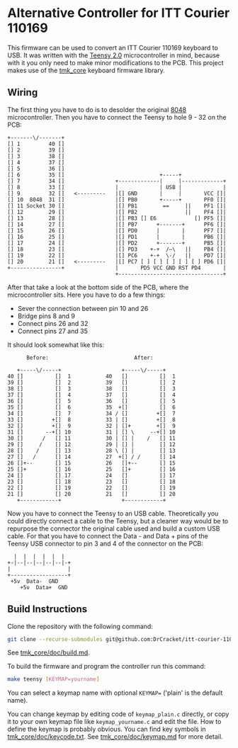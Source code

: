 # Alternative Controller for ITT Courier 110169

This firmware can be used to convert an ITT Courier 110169 keyboard to USB. 
It was written with the [Teensy 2.0](https://www.pjrc.com/store/teensy.html) microcontroller in mind,
because with it you only need to make minor modifications to the PCB.
This project makes use of the [tmk_core](https://github.com/tmk/tmk_core) keyboard firmware library.

## Wiring

The first thing you have to do is to desolder the original [8048](https://en.wikipedia.org/wiki/Intel_MCS-48) microcontroller.
Then you have to connect the Teensy to hole 9 - 32 on the PCB:

```
+-------\/-------+
[] 1         40 []
[] 2         39 []
[] 3         38 []
[] 4         37 []
[] 5         36 []
[] 6         35 []                              +-----+              
[] 7         34 []                +-------------|     |-------------+
[] 8         33 []                |             | USB |             |
[] 9         32 []   <---------   |[] GND       |     |       VCC []|
[] 10  8048  31 []                |[] PB0       +-----+       PF0 []|
[] 11 Socket 30 []                |[] PB1        ==     ||    PF1 []|
[] 12        29 []                |[] PB2               ||    PF4 []|
[] 13        28 []                |[] PB3 [] E6            [] PF5 []|
[] 14        27 []                |[] PB7      +-------+      PF6 []|
[] 15        26 []                |[] PD0      |       |      PF7 []|
[] 16        25 []                |[] PD1      |       |      PB6 []|
[] 17        24 []                |[] PD2      +-------+      PB5 []|
[] 18        23 []                |[] PD3    +-+  /–\   ||    PB4 []|
[] 19        22 []                |[] PC6    +-+  \-/   ||    PD7 []|
[] 20        21 []   <---------   |[] PC7 [ ] [ ] [ ] [ ] [ ] PD6 []|
+----------------+                |       PD5 VCC GND RST PD4       |
                                  +---------------------------------+
```
After that take a look at the bottom side of the PCB, where the microcontroller sits. Here you have to do a few things:
- Sever the connection between pin 10 and 26
- Bridge pins 8 and 9
- Connect pins 26 and 32
- Connect pins 27 and 35

It should look somewhat like this:
```
      Before:                           After:
                               
   +-----\/-----+                   +-----\/-----+
40 []          []  1           40   []          []  1
39 []          []  2           39   []          []  2
38 []          []  3           38   []          []  3
37 []          []  4           37   []          []  4
36 []          []  5           36   []          []  5
35 []          []  6           35  +[]          []  6
34 []          []  7           34 / []         +[]  7
33 []         +[]  8           33 | []         +[]  8
32 []         +[]  9           32 | []+        +[]  9
31 []       --+[] 10           31 | [] \     --+[] 10
30 []      /   [] 11           30 | [] |    /   [] 11
29 []     /    [] 12           29 | [] |        [] 12
28 []    /     [] 13           28 \ [] |        [] 13
27 []   /      [] 14           27  +[] / /      [] 14
26 []+--       [] 15           26   []+--       [] 15
25 []+         [] 16           25   []+         [] 16
24 []          [] 17           24   []          [] 17
23 []          [] 18           23   []          [] 18
22 []          [] 19           22   []          [] 19
21 []          [] 20           21   []          [] 20
   +------------+                   +------------+   

```
Now you have to connect the Teensy to an USB cable. Theoretically you could directly connect a cable to the Teensy, but a cleaner way would be to repurpose the connector the original cable used and build a custom USB cable. For that you have to connect the Data - and Data + pins of the Teensy USB connector to pin 3 and 4 of the connector on the PCB:

```
  |  |  |  |  |  |
+-|--|--|--|--|--|-+
|                  |
+------------------+
 +5v  Data-  GND
    +5v  Data+  GND
```


## Build Instructions
Clone the repository with the following command:
```sh
git clone --recurse-submodules git@github.com:DrCracket/itt-courier-110169-to-usb.git
```
See [tmk_core/doc/build.md](tmk_core/doc/build.md).

To build the firmware and program the controller run this command:
```sh
make teensy [KEYMAP=yourname]
```

You can select a keymap name with optional `KEYMAP=` ('plain' is the default name).

You can change keymap by editing code of `keymap_plain.c` directly, or copy it to your own keymap file like `keymap_yourname.c` and edit the file.
How to define the keymap is probably obvious. You can find key symbols in [tmk_core/doc/keycode.txt](tmk_core/doc/keycode.txt). See [tmk_core/doc/keymap.md](tmk_core/doc/keymap.md) for more detail.
